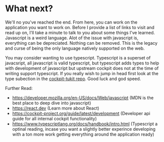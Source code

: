 # What next?

We'll no you've reached the end. From here, you can work on the application you want to work on. Before I provide a list of links to visit and read up on, I'll take a minute to talk to you about some things I've learned. Javascript is a weird language. Alot of the issue with javascript is, everything can be depreciated. Nothing can be removed. This is the legacy and curse of being the only language natively supported on the web.

You may consider wanting to use typescript. Typescript is a superset of javacsript, all javascript is valid typescript, but typescript adds types to help with development of javascript but upstream cockpit does not at the time of writing support typescript. If you really wish to jump in head first look at the type subection in the [cockpit-tukit repo](https://github.com/openSUSE/cockpit-tukit/tree/master/types). Good luck and god speed.

Further Read:

- https://developer.mozilla.org/en-US/docs/Web/javascript (MDN is the best place to deep dive into javascript)
- https://react.dev (Learn more about React)
- https://cockpit-project.org/guide/latest/development (Developer api guide for all internal cockpit functionality)
- https://www.typescriptlang.org/docs/handbook/intro.html (Typescript a optinal reading, incase you want a slightly better experince developing with a ton more work getting everything around the application ready)